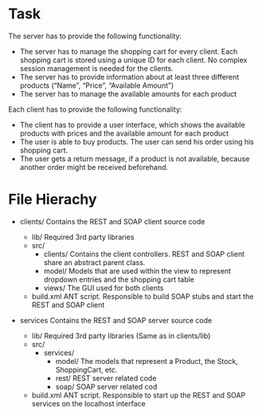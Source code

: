 Task
====
The server has to provide the following functionality:

- The server has to manage the shopping cart for every client. Each shopping cart is stored using a
  unique ID for each client. No complex session management is needed for the clients.
- The server has to provide information about at least three different products (“Name”, “Price”,
  “Available Amount”)
- The server has to manage the available amounts for each product

Each client has to provide the following functionality:

- The client has to provide a user interface, which shows the available products with prices and the
  available amount for each product
- The user is able to buy products. The user can send his order using his shopping cart.
- The user gets a return message, if a product is not available, because another order might be
  received beforehand.

File Hierachy
=============
- clients/      Contains the REST and SOAP client source code
  - lib/        Required 3rd party libraries
  - src/
    - clients/  Contains the client controllers. REST and SOAP client share an abstract parent class.
    - model/    Models that are used within the view to represent dropdown entries and the shopping cart table
    - views/    The GUI used for both clients
  - build.xml   ANT script. Responsible to build SOAP stubs and start the REST and SOAP client

- services      Contains the REST and SOAP server source code
  - lib/        Required 3rd party libraries (Same as in clients/lib)
  - src/
    - services/ 
      - model/  The models that represent a Product, the Stock, ShoppingCart, etc.
      - rest/   REST server related code
      - soap/   SOAP server related cod
  - build.xml   ANT script. Responsible to start up the REST and SOAP services on the localhost interface

